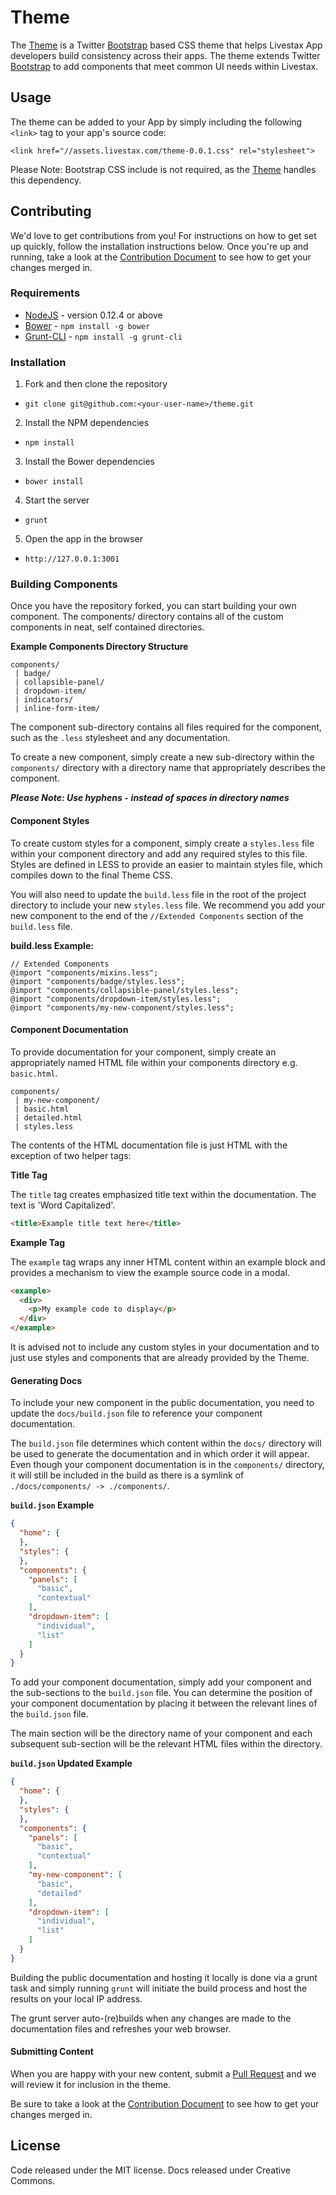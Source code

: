 # Theme

The [Theme] is a Twitter [Bootstrap] based CSS theme that helps Livestax App developers build consistency across their apps.
The theme extends Twitter [Bootstrap] to add components that meet common UI needs within Livestax.

## Usage

The theme can be added to your App by simply including the following `<link>` tag to your app's source code:

`<link href="//assets.livestax.com/theme-0.0.1.css" rel="stylesheet">`

Please Note: Bootstrap CSS include is not required, as the [Theme] handles this dependency.

## Contributing

We'd love to get contributions from you!
For instructions on how to get set up quickly, follow the installation instructions below.
Once you're up and running, take a look at the [Contribution Document](https://github.com/livestax/theme/blob/master/CONTRIBUTING.md) to see how to get your changes merged in.

### Requirements
* [NodeJS](https://nodejs.org/en/) - version 0.12.4 or above
* [Bower](http://bower.io/) - `npm install -g bower`
* [Grunt-CLI](http://gruntjs.com/using-the-cli) - `npm install -g grunt-cli`

### Installation
1. Fork and then clone the repository
  * `git clone git@github.com:<your-user-name>/theme.git`
2. Install the NPM dependencies
  * `npm install`
3. Install the Bower dependencies
  * `bower install`
4. Start the server
  * `grunt`
5. Open the app in the browser
  * `http://127.0.0.1:3001`

### Building Components
Once you have the repository forked, you can start building your own component. The components/ directory contains all of the custom components in neat, self contained directories.

**Example Components Directory Structure**

```
components/
 | badge/
 | collapsible-panel/
 | dropdown-item/
 | indicators/
 | inline-form-item/
```

The component sub-directory contains all files required for the component, such as the `.less` stylesheet and any documentation.

To create a new component, simply create a new sub-directory within the `components/` directory with a directory name that appropriately describes the component.

**_Please Note: Use hyphens `-` instead of spaces in directory names_**

#### Component Styles
To create custom styles for a component, simply create a `styles.less` file within your component directory and add any required styles to this file. Styles are defined in LESS to provide an easier to maintain styles file, which compiles down to the final Theme CSS.

You will also need to update the `build.less` file in the root of the project directory to include your new `styles.less` file. We recommend you add your new component to the end of the `//Extended Components` section of the `build.less` file.

**build.less Example:**

```
// Extended Components
@import "components/mixins.less";
@import "components/badge/styles.less";
@import "components/collapsible-panel/styles.less";
@import "components/dropdown-item/styles.less";
@import "components/my-new-component/styles.less";
```

#### Component Documentation
To provide documentation for your component, simply create an appropriately named HTML file within your components directory e.g. `basic.html`.

```
components/
 | my-new-component/
 | basic.html
 | detailed.html
 | styles.less
```

The contents of the HTML documentation file is just HTML with the exception of two helper tags:

**Title Tag**

The `title` tag creates emphasized title text within the documentation. The text is 'Word Capitalized'.

```html
<title>Example title text here</title>
```

**Example Tag**

The `example` tag wraps any inner HTML content within an example block and provides a mechanism to view the example source code in a modal.

```html
<example>
  <div>
    <p>My example code to display</p>
  </div>
</example>
```

It is advised not to include any custom styles in your documentation and to just use styles and components that are already provided by the Theme.

#### Generating Docs
To include your new component in the public documentation, you need to update the `docs/build.json` file to reference your component documentation.

The `build.json` file determines which content within the `docs/` directory will be used to generate the documentation and in which order it will appear. Even though your component documentation is in the `components/` directory, it will still be included in the build as there is a symlink of `./docs/components/ -> ./components/`.

**`build.json` Example**

```json
{
  "home": {
  },
  "styles": {
  },
  "components": {
    "panels": [
      "basic",
      "contextual"
    ],
    "dropdown-item": [
      "individual",
      "list"
    ]
  }
}
```

To add your component documentation, simply add your component and the sub-sections to the `build.json` file. You can determine the position of your component documentation by placing it between the relevant lines of the `build.json` file.

The main section will be the directory name of your component and each subsequent sub-section will be the relevant HTML files within the directory.

**`build.json` Updated Example**

```json
{
  "home": {
  },
  "styles": {
  },
  "components": {
    "panels": [
      "basic",
      "contextual"
    ],
    "my-new-component": [
      "basic",
      "detailed"
    ],
    "dropdown-item": [
      "individual",
      "list"
    ]
  }
}
```

Building the public documentation and hosting it locally is done via a grunt task and simply running `grunt` will initiate the build process and host the results on your local IP address.

The grunt server auto-(re)builds when any changes are made to the documentation files and refreshes your web browser.

#### Submitting Content

When you are happy with your new content, submit a [Pull Request](https://help.github.com/articles/using-pull-requests/) and we will review it for inclusion in the theme.

Be sure to take a look at the [Contribution Document](https://github.com/livestax/theme/blob/master/CONTRIBUTING.md) to see how to get your changes merged in.

## License

Code released under the MIT license. Docs released under Creative Commons.

[Bootstrap]: http://getbootstrap.com
[Theme]: http://theme.livestax.com
